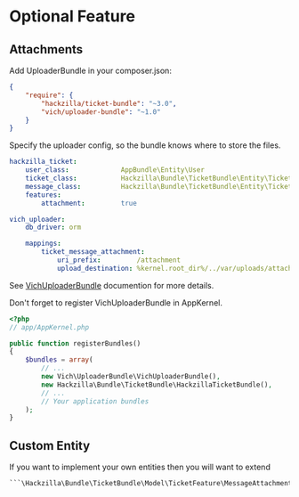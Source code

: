 # Optional Feature

## Attachments

Add UploaderBundle in your composer.json:

```json
{
    "require": {
        "hackzilla/ticket-bundle": "~3.0",
        "vich/uploader-bundle": "~1.0"
    }
}
```

Specify the uploader config, so the bundle knows where to store the files.

```yaml
hackzilla_ticket:
    user_class:             AppBundle\Entity\User
    ticket_class:           Hackzilla\Bundle\TicketBundle\Entity\TicketWithAttachment
    message_class:          Hackzilla\Bundle\TicketBundle\Entity\TicketMessageWithAttachment
    features:
        attachment:         true

vich_uploader:
    db_driver: orm

    mappings:
        ticket_message_attachment:
            uri_prefix:         /attachment
            upload_destination: %kernel.root_dir%/../var/uploads/attachment/
```

See [VichUploaderBundle](https://github.com/dustin10/VichUploaderBundle/blob/master/Resources/doc/index.md) documention for more details.

Don't forget to register VichUploaderBundle in AppKernel.

``` php
<?php
// app/AppKernel.php

public function registerBundles()
{
    $bundles = array(
        // ...
        new Vich\UploaderBundle\VichUploaderBundle(),
        new Hackzilla\Bundle\TicketBundle\HackzillaTicketBundle(),
        // ...
        // Your application bundles
    );
}
```

## Custom Entity

If you want to implement your own entities then you will want to extend 
    
    ```\Hackzilla\Bundle\TicketBundle\Model\TicketFeature\MessageAttachmentInterface```
   
